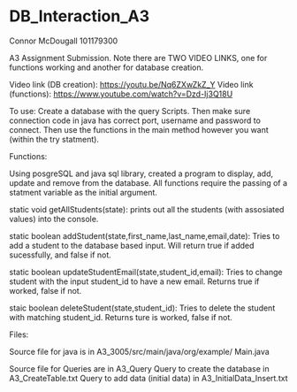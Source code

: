 # DB_Interaction_A3

Connor McDougall
101179300

A3 Assignment Submission. 
Note there are TWO VIDEO LINKS, one for functions working and another for database creation. 

Video link (DB creation): https://youtu.be/Nq6ZXwZkZ_Y
Video link (functions): https://www.youtube.com/watch?v=Dzd-Ij3Q18U

To use:
  Create a database with the query Scripts. Then make sure connection code in java has correct port, username and password to connect.
  Then use the functions in the main method however you want (within the try statment). 


Functions: 

  Using posgreSQL and java sql library, created a program to display, add, update and remove from the database.
  All functions require the passing of a statment variable as the initial argument. 

  static void getAllStudents(state):
    prints out all the students (with assosiated values) into the console.

  static boolean addStudent(state,first_name,last_name,email,date):
    Tries to add a student to the database based input. Will return true if added sucessfully, and false if not. 

  static boolean updateStudentEmail(state,student_id,email):
    Tries to change student with the input student_id to have a new email. Returns true if worked, false if not.

  staic boolean deleteStudent(state,student_id):
    Tries to delete the student with matching student_id. Returns ture is worked, false if not. 



Files:

  Source file for java is in A3_3005/src/main/java/org/example/ Main.java

  Source file for Queries are in A3_Query
    Query to create the database in A3_CreateTable.txt
    Query to add data (initial data) in A3_InitialData_Insert.txt
  
